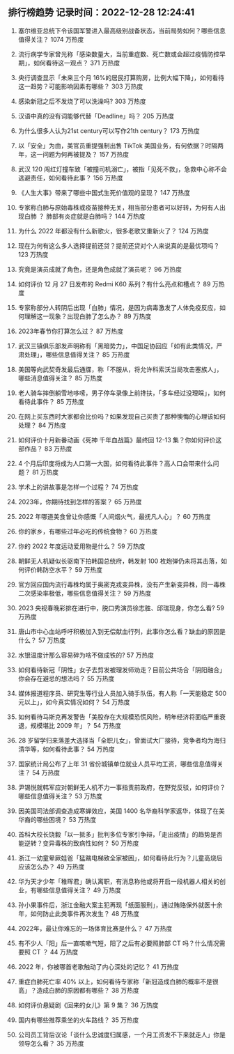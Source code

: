 
## 排行榜趋势 记录时间：2022-12-28 12:24:41
  
  1. 塞尔维亚总统下令该国军警进入最高级别战备状态，当前局势如何？哪些信息值得关注？ 1074 万热度
    
  2. 流行病学专家曾光称「感染数量大，当前重症数、死亡数或会超过疫情防控早期」，如何看待这一观点？ 371 万热度
    
  3. 央行调查显示「未来三个月 16%的居民打算购房，比例大幅下降」，如何看待这一趋势？可能影响因素有哪些？ 303 万热度
    
  4. 感染新冠之后不发烧了可以洗澡吗? 303 万热度
    
  5. 汉语中真的没有词能够代替「Deadline」吗？ 205 万热度
    
  6. 为什么很多人认为21st century可以写作21th century？ 173 万热度
    
  7. 以「安全」为由，美官员重提强制出售 TikTok 美国业务，有何依据？时隔两年，这一问题为何再被提及？ 157 万热度
    
  8. 武汉 120 闯红灯撞车致「被撞司机溺亡」，被指「见死不救」，急救中心称不会逃避责任，如何看待此事？ 156 万热度
    
  9. 《人生大事》带来了哪些中国式生死价值观的呈现？ 147 万热度
    
  10. 专家称白肺与原始毒株或疫苗接种无关，相当部分患者可以好转，为何有人出现白肺 ？ 肺部有炎症就是白肺吗？ 144 万热度
    
  11. 为什么 2022 年都没有什么新歌火，很多老歌又重新火了？ 124 万热度
    
  12. 现在为何有这么多人选择提前还贷？提前还贷对个人来说真的是最优项吗？ 123 万热度
    
  13. 究竟是演员成就了角色，还是角色成就了演员呢？ 96 万热度
    
  14. 如何评价 12 月 27 日发布的 Redmi K60 系列？有什么亮点和槽点？ 89 万热度
    
  15. 专家称部分人转阴后出现「白肺」情况，是因为病毒激发了人体免疫反应，如何理解这一现象？出现白肺了怎么办？ 89 万热度
    
  16. 2023年春节你打算怎么过？ 87 万热度
    
  17. 武汉三镇俱乐部发声明称有「黑暗势力」，中国足协回应「如有此类情况，严肃处理」，哪些信息值得关注？ 85 万热度
    
  18. 美国等向武契奇发最后通牒，称「不服从，将允许科索沃当局攻击塞族人」，哪些消息值得关注？ 85 万热度
    
  19. 老人骑车摔倒躺雪地哆嗦，男子停车录像上前搀扶，「多车经过没理睬」，如何看待此事件？ 85 万热度
    
  20. 在网上买东西时大家都会比价吗？如果发现自己买贵了那种懊悔的心理该如何处理？ 84 万热度
    
  21. 如何评价十月新番动画《死神 千年血战篇》最终回 12-13 集？你如何评价这部作品？ 83 万热度
    
  22. 4 个月后印度将成为人口第一大国，如何看待此事件？高人口会带来什么问题？ 81 万热度
    
  23. 学术上的讲故事是怎样一个过程？ 74 万热度
    
  24. 2023年，你期待找到怎样的答案？ 65 万热度
    
  25. 2022 年哪道美食曾让你感慨「人间烟火气，最抚凡人心」？ 60 万热度
    
  26. 你的家乡，有哪些过年必吃的传统食物？ 60 万热度
    
  27. 你的 2022 年度运动爱用物是什么？ 59 万热度
    
  28. 朝鲜无人机疑似长驱南下拍韩国总统府，韩发射 100 枚炮弹仍未将其击落，如何评价韩防空水平？ 59 万热度
    
  29. 官方回应国内流行毒株均属于奥密克戎变异株，没有产生新变异株，同一毒株二次感染率极低，哪些信息值得关注？ 59 万热度
    
  30. 2023 央视春晚彩排在进行中，脱口秀演员徐志胜、邱瑞现身，你怎么看? 59 万热度
    
  31. 唐山市中心血站呼吁积极加入到无偿献血行列，此事你怎么看？缺血的原因是什么？ 57 万热度
    
  32. 水银温度计那么容易碎为啥不做成铁的? 57 万热度
    
  33. 如何看待新冠「阴性」女子去剪发被理发师劝走？目前公共场合「阴阳融合」你会存在避忌的想法吗？ 55 万热度
    
  34. 媒体报道程序员、研究生等行业人员加入骑手队伍，有人称「一天能稳定 500 元以上」，如今真实情况如何？ 54 万热度
    
  35. 如何看待马斯克再发警告「美股存在大规模恐慌风险，明年经济将面临严重衰退，规模堪比 2009 年」？ 54 万热度
    
  36. 28 岁留学归来落差大选择当「全职儿女」，曾面试大厂接待，竞争者均为海归清华等，如何看待此事？ 54 万热度
    
  37. 国家统计局公布了上年 31 省份城镇单位就业人员平均工资，哪些信息值得关注？ 54 万热度
    
  38. 尹锡悦就韩军应对朝鲜无人机不力一事指责前政府，在野党反驳，如何评价？哪些信息值得关注？ 53 万热度
    
  39. 因美国司法部调查造成寒蝉效应，美国 1400 名华裔科学家返华，体现了在美华裔的哪些困境？ 53 万热度
    
  40. 首科大校长饶毅「以一抵多」批判多位专家引争辩，「走出疫情」的趋势是否能逆转？变异毒株的致病性如何？ 50 万热度
    
  41. 浙江一幼童晕厥娃爸「猛踹电梯致全家被困」，如何看待此行为？儿童高烧后应该怎么办？ 49 万热度
    
  42. 华为天才少年「稚晖君」确认离职，有消息称他或将开启一段机器人相关的创业，有哪些信息值得关注？ 49 万热度
    
  43. 孙小果事件后，浙江金融大案主犯再现「纸面服刑」，通过贿赂保外就医十余年，如何防止此类事件再次发生？ 48 万热度
    
  44. 2022年，最让你难忘的一场体育比赛是什么？ 47 万热度
    
  45. 有不少人「阳」后一直咳嗽气短，阳了之后有必要照肺部 CT 吗？什么情况需要照 CT ？ 44 万热度
    
  46. 2022 年，你被哪首老歌触动了内心深处的记忆？ 41 万热度
    
  47. 重症白肺死亡率 40% 以上，如何看待专家称「新冠造成白肺的概率不是很高」？造成白肺的原因都有哪些？ 38 万热度
    
  48. 如何评价悬疑剧《回来的女儿》第 9 集？ 36 万热度
    
  49. 国内有哪些推荐乘坐的火车路线？ 35 万热度
    
  50. 公司员工背后议论「谈什么忠诚度归属感，一个月工资发不下来就走人」你是领导怎么看？ 35 万热度
    